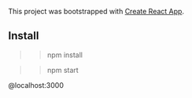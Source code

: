 This project was bootstrapped with [Create React App](https://github.com/facebookincubator/create-react-app).

## Install
>> npm install


>> npm start

@localhost:3000

